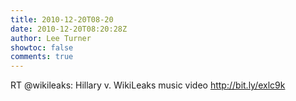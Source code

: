 ```yaml
---
title: 2010-12-20T08-20
date: 2010-12-20T08:20:28Z
author: Lee Turner
showtoc: false
comments: true
---
```


RT @wikileaks: Hillary v. WikiLeaks music video http://bit.ly/exlc9k


